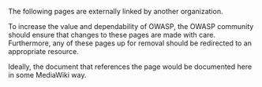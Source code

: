 The following pages are externally linked by another organization.

To increase the value and dependability of OWASP, the OWASP community
should ensure that changes to these pages are made with care.
Furthermore, any of these pages up for removal should be redirected to
an appropriate resource.

Ideally, the document that references the page would be documented here
in some MediaWiki way.